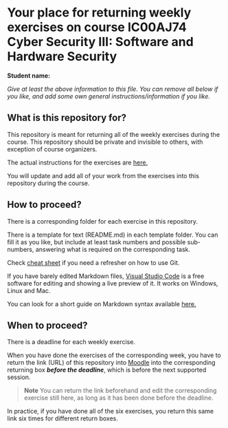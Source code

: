 # Your place for returning weekly exercises on course IC00AJ74 Cyber Security III: Software and Hardware Security

**Student name:** 

*Give at least the above information to this file. You can remove all below if you like, and add some own general instructions/information if you like.*


## What is this repository for?

This repository is meant for returning all of the weekly exercises during the course. This repository should be private and invisible to others, with exception of course organizers.

The actual instructions for the exercises are [here.](https://github.com/ouspg/SoftwareHardwareSec)

You will update and add all of your work from the exercises into this repository during the course.


## How to proceed?

There is a corresponding folder for each exercise in this repository.

There is a template for text (README.md) in each template folder. You can fill it as you like, but include at least task numbers and possible sub-numbers, answering what is required on the corresponding task.



Check [cheat sheet](https://github.github.com/training-kit/downloads/github-git-cheat-sheet.pdf) if you need a refresher on how to use Git. 

If you have barely edited Markdown files, [Visual Studio Code](https://code.visualstudio.com/) is a free software for editing and showing a live preview of it. It works on Windows, Linux and Mac.

You can look for a short guide on Markdown syntax available [here.](https://docs.github.com/en/get-started/writing-on-github/getting-started-with-writing-and-formatting-on-github/basic-writing-and-formatting-syntax)

## When to proceed?

There is a deadline for each weekly exercise.

When you have done the exercises of the corresponding week, you have to return the link (URL) of this repository into [Moodle](https://moodle.oulu.fi) into the corresponding returning box ***before the deadline***, which is before the next supported session.

>**Note**
> You can return the link beforehand and edit the corresponding exercise still here, as long as it has been done before the deadline.

In practice, if you have done all of the six exercises, you return this same link six times for different return boxes.


